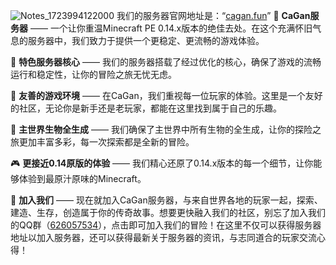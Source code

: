 ![Notes_1723994122000](https://github.com/user-attachments/assets/451697ed-c85e-4d6b-aed6-8363e90a1763)
我们的服务器官网地址是：“[cagan.fun](cagan.fun)”
🏰 **CaGan服务器** —— 一个让你重温Minecraft PE 0.14.x版本的绝佳去处。在这个充满怀旧气息的服务器中，我们致力于提供一个更稳定、更流畅的游戏体验。

🌟 **特色服务器核心** —— 我们的服务器搭载了经过优化的核心，确保了游戏的流畅运行和稳定性，让你的冒险之旅无忧无虑。

🌱 **友善的游戏环境** —— 在CaGan，我们重视每一位玩家的体验。这里是一个友好的社区，无论你是新手还是老玩家，都能在这里找到属于自己的乐趣。

🐉 **主世界生物全生成** —— 我们确保了主世界中所有生物的全生成，让你的探险之旅更加丰富多彩，每一次探索都是全新的冒险。

🎮 **更接近0.14原版的体验** —— 我们精心还原了0.14.x版本的每一个细节，让你能够体验到最原汁原味的Minecraft。

🔗 **加入我们** —— 现在就加入CaGan服务器，与来自世界各地的玩家一起，探索、建造、生存，创造属于你的传奇故事。想要更快融入我们的社区，别忘了加入我们的QQ群（[626057534](https://qm.qq.com/q/n46b5hNKso)），点击即可加入我们的冒险！在这里不仅可以获得服务器地址以加入服务器，还可以获得最新关于服务器的资讯，与志同道合的玩家交流心得！
